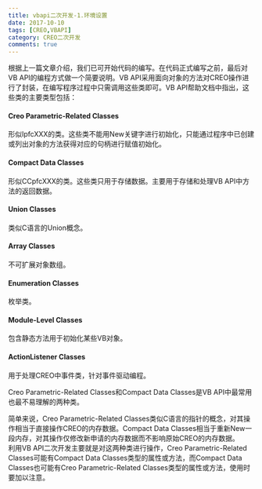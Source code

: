 ```yaml
---
title: vbapi二次开发-1.环境设置
date: 2017-10-10
tags: [CREO,VBAPI]
category: CREO二次开发
comments: true
---
```


根据上一篇文章介绍，我们已可开始代码的编写。在代码正式编写之前，最后对VB API的编程方式做一个简要说明。VB API采用面向对象的方法对CREO操作进行了封装，在编写程序过程中只需调用这些类即可。VB API帮助文档中指出，这些类的主要类型包括：


#### Creo Parametric-Related Classes

形似IpfcXXX的类。这些类不能用New关键字进行初始化，只能通过程序中已创建或列出对象的方法获得对应的句柄进行赋值初始化。


#### Compact Data Classes
形似CCpfcXXX的类。这些类只用于存储数据。主要用于存储和处理VB API中方法的返回数据。

#### Union Classes
类似C语言的Union概念。

#### Array Classes
不可扩展对象数组。

#### Enumeration Classes
枚举类。

#### Module-Level Classes
包含静态方法用于初始化某些VB对象。


#### ActionListener Classes
用于处理CREO中事件类，针对事件驱动编程。

Creo Parametric-Related Classes和Compact Data Classes是VB API中最常用也最不易理解的两种类。  

简单来说，Creo Parametric-Related Classes类似C语言的指针的概念，对其操作相当于直接操作CREO的内存数据。Compact Data Classes相当于重新New一段内存，对其操作仅修改新申请的内存数据而不影响原始CREO的内存数据。  
利用VB API二次开发主要就是对这两种类进行操作，Creo Parametric-Related Classes可能有Compact Data Classes类型的属性或方法，而Compact Data Classes也可能有Creo Parametric-Related Classes类型的属性或方法，使用时要加以注意。
